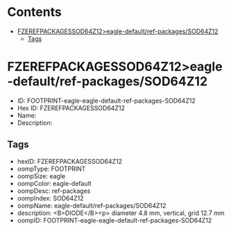 



Contents
========

* [FZEREFPACKAGESSOD64Z12>eagle-default/ref-packages/SOD64Z12](#fzerefpackagessod64z12eagle-defaultref-packagessod64z12)
	* [Tags](#tags)

# FZEREFPACKAGESSOD64Z12>eagle-default/ref-packages/SOD64Z12

- ID: FOOTPRINT-eagle-eagle-default-ref-packages-SOD64Z12
- Hex ID: FZEREFPACKAGESSOD64Z12
- Name: 
- Description: 

## Tags

- hexID: FZEREFPACKAGESSOD64Z12
- oompType: FOOTPRINT
- oompSize: eagle
- oompColor: eagle-default
- oompDesc: ref-packages
- oompIndex: SOD64Z12
- oompName: eagle-default/ref-packages/SOD64Z12
- description: &lt;B&gt;DIODE&lt;/B&gt;&lt;p&gt;&#xD;
diameter 4.8 mm, vertical, grid 12.7 mm
- oompID: FOOTPRINT-eagle-eagle-default-ref-packages-SOD64Z12
